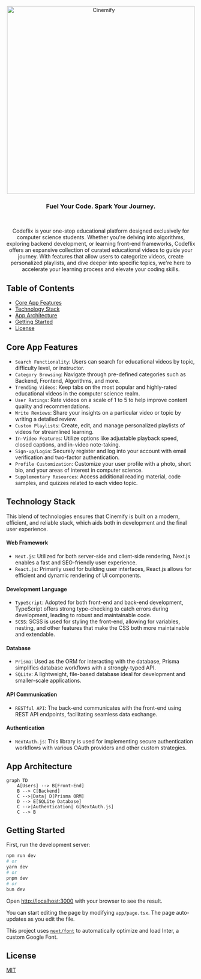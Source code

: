 <p align="center">
    <picture>
      <source media="(prefers-color-scheme: dark)" srcset="https://github.com/javier-arango/codeflix/assets/58098790/9a05bbbb-de7d-4a09-8ffa-58f970054211">
      <img src="https://github.com/javier-arango/codeflix/assets/58098790/9a05bbbb-de7d-4a09-8ffa-58f970054211" alt="Cinemify" width="500" />
    </picture>
</p>


<h3 align="center">Fuel Your Code. Spark Your Journey.</h3>

<br/>
<p align="center">Codeflix is your one-stop educational platform designed exclusively for computer science students. Whether you're delving into algorithms, exploring backend development, or learning front-end frameworks, Codeflix offers an expansive collection of curated educational videos to guide your journey. With features that allow users to categorize videos, create personalized playlists, and dive deeper into specific topics, we're here to accelerate your learning process and elevate your coding skills.</p>

## Table of Contents
- [Core App Features](#core-app-features)
- [Technology Stack](#technology-stack)
- [App Architecture](#app-architecture)
- [Getting Started](#getting-started)
- [License](#license)

## Core App Features

- `Search Functionality`: Users can search for educational videos by topic, difficulty level, or instructor.
- `Category Browsing`: Navigate through pre-defined categories such as Backend, Frontend, Algorithms, and more.
- `Trending Videos`: Keep tabs on the most popular and highly-rated educational videos in the computer science realm.
- `User Ratings`: Rate videos on a scale of 1 to 5 to help improve content quality and recommendations.
- `Write Reviews`: Share your insights on a particular video or topic by writing a detailed review.
- `Custom Playlists`: Create, edit, and manage personalized playlists of videos for streamlined learning.
- `In-Video Features`: Utilize options like adjustable playback speed, closed captions, and in-video note-taking.
- `Sign-up/Login`: Securely register and log into your account with email verification and two-factor authentication.
- `Profile Customization`: Customize your user profile with a photo, short bio, and your areas of interest in computer science.
- `Supplementary Resources`: Access additional reading material, code samples, and quizzes related to each video topic.

## Technology Stack

This blend of technologies ensures that Cinemify is built on a modern, efficient, and reliable stack, which aids both in development and the final user experience.

#### Web Framework
- `Next.js`: Utilized for both server-side and client-side rendering, Next.js enables a fast and SEO-friendly user experience.
- `React.js`: Primarily used for building user interfaces, React.js allows for efficient and dynamic rendering of UI components.

#### Development Language
- `TypeScript`: Adopted for both front-end and back-end development, TypeScript offers strong type-checking to catch errors during development, leading to robust and maintainable code.
- `SCSS`: SCSS is used for styling the front-end, allowing for variables, nesting, and other features that make the CSS both more maintainable and extendable.

#### Database
- `Prisma`: Used as the ORM for interacting with the database, Prisma simplifies database workflows with a strongly-typed API.
- `SQLite`: A lightweight, file-based database ideal for development and smaller-scale applications.

#### API Communication
- `RESTful API`: The back-end communicates with the front-end using REST API endpoints, facilitating seamless data exchange.

#### Authentication
- `NextAuth.js`: This library is used for implementing secure authentication workflows with various OAuth providers and other custom strategies.

## App Architecture
```mermaid
graph TD
    A[Users] --> B[Front-End]
    B --> C[Backend]
    C -->|Data| D[Prisma ORM]
    D --> E[SQLite Database]
    C -->|Authentication| G[NextAuth.js]
    C --> B
```


## Getting Started

First, run the development server:

```bash
npm run dev
# or
yarn dev
# or
pnpm dev
# or
bun dev
```

Open [http://localhost:3000](http://localhost:3000) with your browser to see the result.

You can start editing the page by modifying `app/page.tsx`. The page auto-updates as you edit the file.

This project uses [`next/font`](https://nextjs.org/docs/basic-features/font-optimization) to automatically optimize and load Inter, a custom Google Font.

## License
[MIT](https://github.com/javier-arango/cinemify/blob/main/LICENSE)
